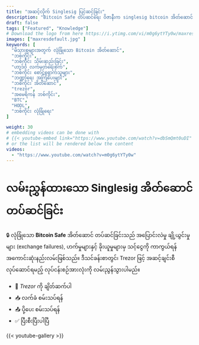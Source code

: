 ```yaml
---
title: "အဆင့်လိုက် Singlesig ပြင်ဆင်ခြင်း"
description: "Bitcoin Safe တပ်ဆင်ရေး ဝိဇာနီးက singlesig bitcoin အိတ်ဆောင်တစ်ခုကို ဖန်တီးရန် လိုအပ်သည့် အဆင့်များကို လမ်းညွန်ပေးသည်"
draft: false
tags: ["Featured", "Knowledge"]
# Download the logo from here https://i.ytimg.com/vi/m0g6ytYTy0w/maxresdefault.jpg
images: ["maxresdefault.jpg" ]
keywords: [
  "မိသားစုများအတွက် လုံခြုံသော Bitcoin အိတ်ဆောင်",
  "ဘစ်ကိုင်း",
  "ဘစ်ကိုင်း သိမ်းဆည်းခြင်း",
  "ဟာ့ဒ်ဝဲ လက်မှတ်ရေးစက်",
  "ဘစ်ကိုင်း စောင့်ရှောက်သူများ",
  "ဘဏ္ဍာရေး အကြံပေးများ",
  "ဘစ်ကိုင်း အိတ်ဆောင်",
  "trezor",
  "အမေရိကန် ဘစ်ကိုင်း",
  "BTC",
  "HODL",
  "ဘစ်ကိုင်း လုံခြုံရေး"
]

weight: 30
# embedding videos can be done with 
# {{< youtube-embed link="https://www.youtube.com/watch?v=dbSmQmt0uDI" >}}
# or the list will be rendered below the content
videos:
  - "https://www.youtube.com/watch?v=m0g6ytYTy0w"
---
```



# လမ်းညွှန်ထားသော Singlesig အိတ်ဆောင် တပ်ဆင်ခြင်း

🔒 လုံခြုံသော **Bitcoin Safe** အိတ်ဆောင် တပ်ဆင်ခြင်းသည် အပြောင်းလဲမှု ချို့ယွင်းမှုများ (exchange failures), ဟက်မှုများနှင့် ခိုးယူမှုများမှ သင့်ငွေကို ကာကွယ်ရန် အကောင်းဆုံးနည်းလမ်းဖြစ်သည်။ ဒီသင်ခန်းစာတွင်၊ Trezor ဖြင့် အဆင့်ချင်းစီ လုပ်ဆောင်ရမည့် လုပ်ငန်းစဉ်အားလုံးကို လမ်းညွန်သွားပါမည်။ 
 


- 🔐 *Trezor* ကို ချိတ်ဆက်ပါ
- 📥 လက်ခံ စမ်းသပ်ရန်
- 📤 ပို့ပေး စမ်းသပ်ရန်
- ✅ ပြီးစီးပြီးပါပြီ
 

{{< youtube-gallery >}}